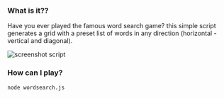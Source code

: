 ### What is it?? 
Have you ever played the famous word search game?
this simple script generates a grid with a preset list of words in any direction (horizontal - vertical and diagonal). 

![screenshot script](https://raw.githubusercontent.com/spagnolodesign/woardsearch/master/screenshot.png)

### How can I play?
``` node wordsearch.js ```
